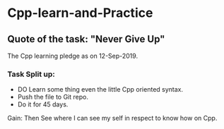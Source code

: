 # Cpp-learn-and-Practice

## Quote of the task: "Never Give Up"


The Cpp learning pledge as on 12-Sep-2019.


### Task Split up:

* DO Learn some thing even the little Cpp oriented syntax.
* Push the file to Git repo.
* Do it for 45 days.


Gain: Then See where I can see my self in respect to know how on Cpp.

